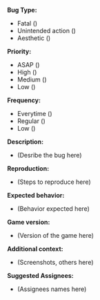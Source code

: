 **Bug Type:**
- Fatal ()
-  Unintended action ()
-  Aesthetic ()

**Priority:**

-  ASAP ()
-  High ()
-  Medium ()
-  Low ()

**Frequency:**
-  Everytime ()
-  Regular ()
-  Low ()

**Description:**
- (Desribe the bug here)

**Reproduction:**
- (Steps to reproduce here)

**Expected behavior:**
- (Behavior expected here)

**Game version:**
- (Version of the game here)

**Additional context:** 
- (Screenshots, others here)  

**Suggested Assignees:**
- (Assignees names here)
